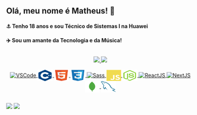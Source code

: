 <h2>Olá, meu nome é Matheus! 👋</h2> 

<h4>⚓ Tenho 18 anos e sou Técnico de Sistemas I na Huawei</h4>
<h4>✈️ Sou um amante da Tecnologia e da Música!</h4>

##

<div align="center">
  <a href="https://github.com/MatheusAndrade23">
  <img height="165em" src="https://github-readme-stats.vercel.app/api?username=MatheusAndrade23&show_icons=true&theme=dark&include_all_commits=true&count_private=true"/>
  <img height="165em" src="https://github-readme-stats.vercel.app/api/top-langs/?username=MatheusAndrade23&layout=compact&langs_count=7&theme=dark"/>
</div>

<div align="center"><br>
  <a href="https://github.com/MatheusAndrade23">
    <img align="center" alt="VSCode" height="30" width="40" src="https://cdn.jsdelivr.net/gh/devicons/devicon/icons/vscode/vscode-original.svg"/>
    <img align="center" alt="C++" height="30" width="40" src="https://raw.githubusercontent.com/devicons/devicon/master/icons/cplusplus/cplusplus-plain.svg"/>
    <img align="center" alt="HTML" height="30" width="40" src="https://raw.githubusercontent.com/devicons/devicon/master/icons/html5/html5-original.svg"/>
    <img align="center" alt="CSS" height="30" width="40" src="https://raw.githubusercontent.com/devicons/devicon/master/icons/css3/css3-original.svg"/>
    <img align="center" alt="Sass" height="30" width="40" src="https://cdn.jsdelivr.net/gh/devicons/devicon/icons/sass/sass-original.svg"/>
    <img align="center" alt="Js" height="30" width="40" src="https://raw.githubusercontent.com/devicons/devicon/master/icons/javascript/javascript-plain.svg"/>
<!--     <img align="center" alt="TypeScript" height="30" width="40" src="https://cdn.jsdelivr.net/gh/devicons/devicon/icons/typescript/typescript-original.svg"/> -->
    <img align="center" alt="NodeJS" height="30" width="40" src="https://raw.githubusercontent.com/devicons/devicon/master/icons/nodejs/nodejs-plain.svg"/>
    <img align="center" alt="ReactJS" height="30" width="40" src="https://cdn.jsdelivr.net/gh/devicons/devicon/icons/react/react-original.svg"/>
    <img align="center" alt="NextJS" height="30" width="40" src="https://cdn.jsdelivr.net/gh/devicons/devicon/icons/nextjs/nextjs-original.svg"/>
    <img align="center" alt="MongoDB" height="30" width="40" src="https://raw.githubusercontent.com/devicons/devicon/master/icons/mongodb/mongodb-plain.svg"/>
    <img align="center" alt="MySQL" height="30" width="40" src="https://raw.githubusercontent.com/devicons/devicon/master/icons/mysql/mysql-plain.svg"/>
  </a>
</div>

 <!-- <div align="center">
  
  ![Snake animation](https://github.com/MatheusAndrade23/MatheusAndrade23/blob/output/github-contribution-grid-snake.svg)
  
 </div> -->
 
  ##
  
<a href="https://www.linkedin.com/in/matheus-andrade23/" target="_blank"><img src="https://img.shields.io/badge/-LinkedIn-%230077B5?style=for-the-badge&logo=linkedin&logoColor=white" target="_blank"></a>
<a href = "mailto:matheusandrade.ma2003@gmail.com"><img src="https://img.shields.io/badge/-Gmail-%23333?style=for-the-badge&logo=gmail&logoColor=white" target="_blank"></a>
